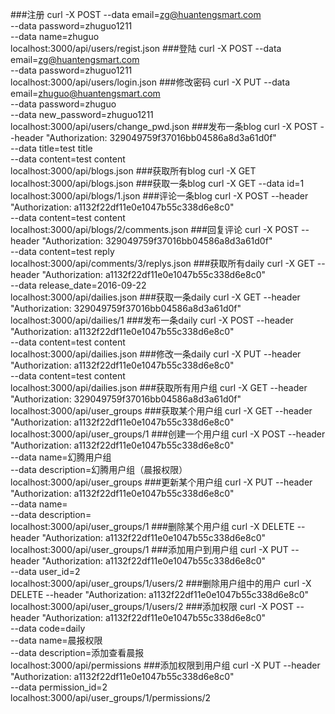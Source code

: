 ###注册
curl -X POST --data email=zg@huantengsmart.com \
--data password=zhuguo1211 \
--data name=zhuguo \
localhost:3000/api/users/regist.json
###登陆
curl -X POST --data email=zg@huantengsmart.com \
--data password=zhuguo1211 \
localhost:3000/api/users/login.json
###修改密码
curl -X PUT --data email=zhuguo@huantengsmart.com \
--data password=zhuguo \
--data new_password=zhuguo1211 \
localhost:3000/api/users/change_pwd.json
###发布一条blog
curl -X POST --header "Authorization: 329049759f37016bb04586a8d3a61d0f" \
--data title=test title \
--data content=test content \
localhost:3000/api/blogs.json
###获取所有blog
curl -X GET \
localhost:3000/api/blogs.json
###获取一条blog
curl -X GET --data id=1 \
localhost:3000/api/blogs/1.json
###评论一条blog
curl -X POST --header "Authorization: a1132f22df11e0e1047b55c338d6e8c0" \
--data content=test content \
localhost:3000/api/blogs/2/comments.json
###回复评论
curl -X POST --header "Authorization: 329049759f37016bb04586a8d3a61d0f" \
--data content=test reply \
localhost:3000/api/comments/3/replys.json
###获取所有daily
curl -X GET --header "Authorization: a1132f22df11e0e1047b55c338d6e8c0" \
--data release_date=2016-09-22 \
localhost:3000/api/dailies.json
###获取一条daily
curl -X GET --header "Authorization: 329049759f37016bb04586a8d3a61d0f" \
localhost:3000/api/dailies/1
###发布一条daily
curl -X POST --header "Authorization: a1132f22df11e0e1047b55c338d6e8c0" \
--data content=test content \
localhost:3000/api/dailies.json
###修改一条daily
curl -X PUT --header "Authorization: a1132f22df11e0e1047b55c338d6e8c0" \
--data content=test content \
localhost:3000/api/dailies.json
###获取所有用户组
curl -X GET --header "Authorization: 329049759f37016bb04586a8d3a61d0f" \
localhost:3000/api/user_groups
###获取某个用户组
curl -X GET --header "Authorization: a1132f22df11e0e1047b55c338d6e8c0" \
localhost:3000/api/user_groups/1
###创建一个用户组
curl -X POST --header "Authorization: a1132f22df11e0e1047b55c338d6e8c0" \
--data name=幻腾用户组 \
--data description=幻腾用户组（晨报权限） \
localhost:3000/api/user_groups
###更新某个用户组
curl -X PUT --header "Authorization: a1132f22df11e0e1047b55c338d6e8c0" \
--data name= \
--data description= \
localhost:3000/api/user_groups/1
###删除某个用户组
curl -X DELETE --header "Authorization: a1132f22df11e0e1047b55c338d6e8c0" \
localhost:3000/api/user_groups/1
###添加用户到用户组
curl -X PUT --header "Authorization: a1132f22df11e0e1047b55c338d6e8c0" \
--data user_id=2 \
localhost:3000/api/user_groups/1/users/2
###删除用户组中的用户
curl -X DELETE --header "Authorization: a1132f22df11e0e1047b55c338d6e8c0" \
localhost:3000/api/user_groups/1/users/2
###添加权限
curl -X POST --header "Authorization: a1132f22df11e0e1047b55c338d6e8c0" \
--data code=daily \
--data name=晨报权限 \
--data description=添加查看晨报 \
localhost:3000/api/permissions
###添加权限到用户组
curl -X PUT --header "Authorization: a1132f22df11e0e1047b55c338d6e8c0" \
--data permission_id=2 \
localhost:3000/api/user_groups/1/permissions/2
